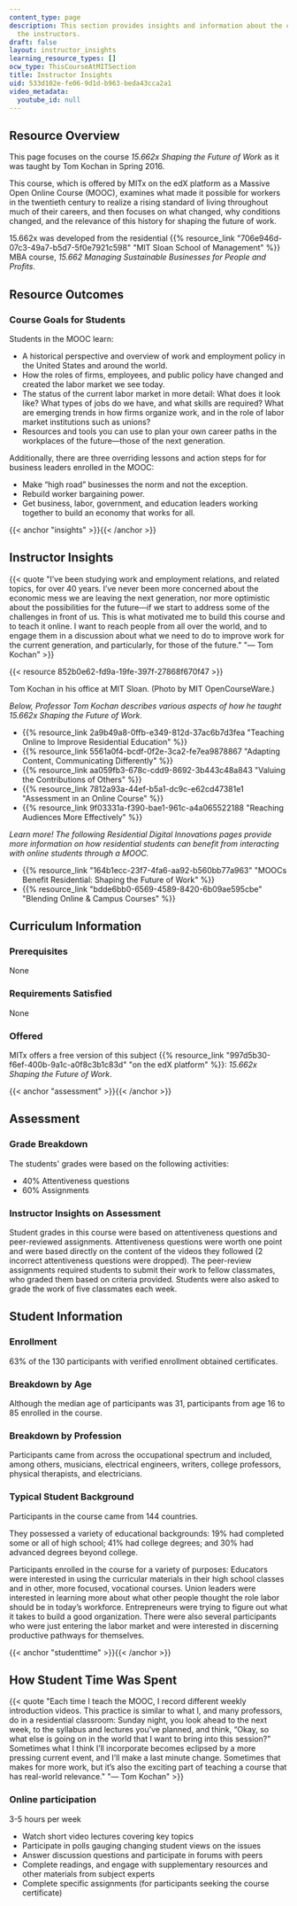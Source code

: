 ```yaml
---
content_type: page
description: This section provides insights and information about the course from
  the instructors.
draft: false
layout: instructor_insights
learning_resource_types: []
ocw_type: ThisCourseAtMITSection
title: Instructor Insights
uid: 533d102e-fe06-9d1d-b963-beda43cca2a1
video_metadata:
  youtube_id: null
---
```

## Resource Overview

This page focuses on the course _15.662x Shaping the Future of Work_ as it was taught by Tom Kochan in Spring 2016.

This course, which is offered by MITx on the edX platform as a Massive Open Online Course (MOOC), examines what made it possible for workers in the twentieth century to realize a rising standard of living throughout much of their careers, and then focuses on what changed, why conditions changed, and the relevance of this history for shaping the future of work.

15.662x was developed from the residential {{% resource_link "706e946d-07c3-49a7-b5d7-5f0e7921c598" "MIT Sloan School of Management" %}} MBA course, _15.662 Managing Sustainable Businesses for People and Profits_.

## Resource Outcomes

### Course Goals for Students

Students in the MOOC learn:

- A historical perspective and overview of work and employment policy in the United States and around the world.
- How the roles of firms, employees, and public policy have changed and created the labor market we see today.
- The status of the current labor market in more detail: What does it look like? What types of jobs do we have, and what skills are required? What are emerging trends in how firms organize work, and in the role of labor market institutions such as unions?
- Resources and tools you can use to plan your own career paths in the workplaces of the future—those of the next generation.

Additionally, there are three overriding lessons and action steps for for business leaders enrolled in the MOOC:

- Make “high road” businesses the norm and not the exception.
- Rebuild worker bargaining power.
- Get business, labor, government, and education leaders working together to build an economy that works for all.

{{< anchor "insights" >}}{{< /anchor >}}

## Instructor Insights

{{< quote "I’ve been studying work and employment relations, and related topics, for over 40 years. I’ve never been more concerned about the economic mess we are leaving the next generation, nor more optimistic about the possibilities for the future—if we start to address some of the challenges in front of us. This is what motivated me to build this course and to teach it online. I want to reach people from all over the world, and to engage them in a discussion about what we need to do to improve work for the current generation, and particularly, for those of the future." "— Tom Kochan" >}}

{{< resource 852b0e62-fd9a-19fe-397f-27868f670f47 >}}

Tom Kochan in his office at MIT Sloan. (Photo by MIT OpenCourseWare.)

_Below, Professor Tom Kochan describes various aspects of how he taught 15.662x Shaping the Future of Work._

- {{% resource_link 2a9b49a8-0ffb-e349-812d-37ac6b7d3fea "Teaching Online to Improve Residential Education" %}}
- {{% resource_link 5561a0f4-bcdf-0f2e-3ca2-fe7ea9878867 "Adapting Content, Communicating Differently" %}}
- {{% resource_link aa059fb3-678c-cdd9-8692-3b443c48a843 "Valuing the Contributions of Others" %}}
- {{% resource_link 7812a93a-44ef-b5a1-dc9c-e62cd47381e1 "Assessment in an Online Course" %}}
- {{% resource_link 9f03331a-f390-bae1-961c-a4a065522188 "Reaching Audiences More Effectively" %}}

_Learn more! The following Residential Digital Innovations pages provide more information on how residential students can benefit from interacting with online students through a MOOC._

- {{% resource_link "164b1ecc-23f7-4fa6-aa92-b560bb77a963" "MOOCs Benefit Residential: Shaping the Future of Work" %}}
- {{% resource_link "bdde6bb0-6569-4589-8420-6b09ae595cbe" "Blending Online & Campus Courses" %}}

## Curriculum Information

### Prerequisites

None

### Requirements Satisfied

None

### Offered

MITx offers a free version of this subject {{% resource_link "997d5b30-f6ef-400b-9a1c-a0f8c3b1c83d" "on the edX platform" %}}: _15.662x Shaping the Future of Work_.

{{< anchor "assessment" >}}{{< /anchor >}}

## Assessment

### Grade Breakdown

The students' grades were based on the following activities:

- 40% Attentiveness questions
- 60% Assignments

### Instructor Insights on Assessment

Student grades in this course were based on attentiveness questions and peer-reviewed assignments. Attentiveness questions were worth one point and were based directly on the content of the videos they followed (2 incorrect attentiveness questions were dropped). The peer-review assignments required students to submit their work to fellow classmates, who graded them based on criteria provided. Students were also asked to grade the work of five classmates each week.

## Student Information

### Enrollment

63% of the 130 participants with verified enrollment obtained certificates.

### Breakdown by Age

Although the median age of participants was 31, participants from age 16 to 85 enrolled in the course.

### Breakdown by Profession

Participants came from across the occupational spectrum and included, among others, musicians, electrical engineers, writers, college professors, physical therapists, and electricians.

### Typical Student Background

Participants in the course came from 144 countries.

They possessed a variety of educational backgrounds: 19% had completed some or all of high school; 41% had college degrees; and 30% had advanced degrees beyond college.

Participants enrolled in the course for a variety of purposes: Educators were interested in using the curricular materials in their high school classes and in other, more focused, vocational courses. Union leaders were interested in learning more about what other people thought the role labor should be in today’s workforce. Entrepreneurs were trying to figure out what it takes to build a good organization. There were also several participants who were just entering the labor market and were interested in discerning productive pathways for themselves.

{{< anchor "studenttime" >}}{{< /anchor >}}

## How Student Time Was Spent

{{< quote "Each time I teach the MOOC, I record different weekly introduction videos. This practice is similar to what I, and many professors, do in a residential classroom: Sunday night, you look ahead to the next week, to the syllabus and lectures you’ve planned, and think, “Okay, so what else is going on in the world that I want to bring into this session?” Sometimes what I think I’ll incorporate becomes eclipsed by a more pressing current event, and I’ll make a last minute change. Sometimes that makes for more work, but it’s also the exciting part of teaching a course that has real-world relevance." "— Tom Kochan" >}}

### Online participation

3-5 hours per week

- Watch short video lectures covering key topics
- Participate in polls gauging changing student views on the issues
- Answer discussion questions and participate in forums with peers
- Complete readings, and engage with supplementary resources and other materials from subject experts
- Complete specific assignments (for participants seeking the course certificate)